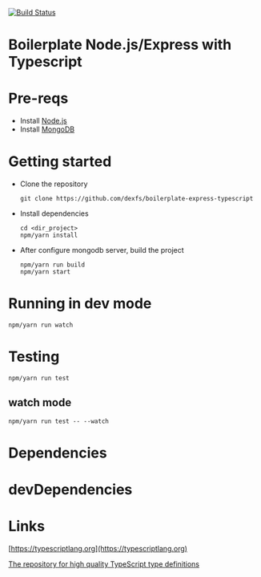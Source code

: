 [![Build Status](https://travis-ci.com/dexfs/boilerplate-express-typescript.svg?branch=master)](https://travis-ci.com/dexfs/boilerplate-express-typescript)

# Boilerplate Node.js/Express with Typescript

# Pre-reqs
- Install [Node.js](https://nodejs.org/en/)
- Install [MongoDB](https://docs.mongodb.com/manual/installation/)

# Getting started

- Clone the repository
  ```
  git clone https://github.com/dexfs/boilerplate-express-typescript
  ```
- Install dependencies
  ```
  cd <dir_project>
  npm/yarn install
  ```
- After configure mongodb server, build the project
  ```
  npm/yarn run build
  npm/yarn start
  ```
# Running in dev mode
```
npm/yarn run watch
```

# Testing
```
npm/yarn run test
```
## watch mode
```
npm/yarn run test -- --watch
```

# Dependencies

# devDependencies


# Links
[https://typescriptlang.org](https://typescriptlang.org)


[The repository for high quality TypeScript type definitions](https://github.com/DefinitelyTyped/DefinitelyTyped)
